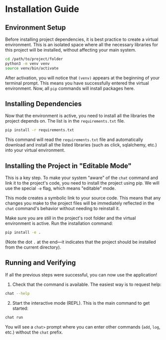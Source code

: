 # Installation Guide

## Environment Setup

Before installing project dependencies, it is best practice to create a virtual environment. This is an isolated space where all the necessary libraries for this project will be installed, without affecting your main system.

```bash
cd /path/to/project/folder
python3 -m venv venv
source venv/bin/activate
```

After activation, you will notice that `(venv)` appears at the beginning of your terminal prompt. This means you have successfully entered the virtual environment. Now, all `pip` commands will install packages here.

## Installing Dependencies

Now that the environment is active, you need to install all the libraries the project depends on. The list is in the `requirements.txt` file.

```bash
pip install -r requirements.txt
```

This command will read the `requirements.txt` file and automatically download and install all the listed libraries (such as click, sqlalchemy, etc.) into your virtual environment.

## Installing the Project in "Editable Mode"

This is a key step. To make your system "aware" of the `chat` command and link it to the project's code, you need to install the project using pip. We will use the special `-e` flag, which means "editable" mode.

This mode creates a symbolic link to your source code. This means that any changes you make to the project files will be immediately reflected in the `chat` command's behavior without needing to reinstall it.

Make sure you are still in the project's root folder and the virtual environment is active. Run the installation command:

```bash
pip install -e .
```

(Note the dot `.` at the end—it indicates that the project should be installed from the current directory).

## Running and Verifying

If all the previous steps were successful, you can now use the application!

1.  Check that the command is available. The easiest way is to request help:

```bash
chat --help
```

2.  Start the interactive mode (REPL). This is the main command to get started:

```bash
chat run
```

You will see a `chat>` prompt where you can enter other commands (`add`, `log`, etc.) without the `chat` prefix.

